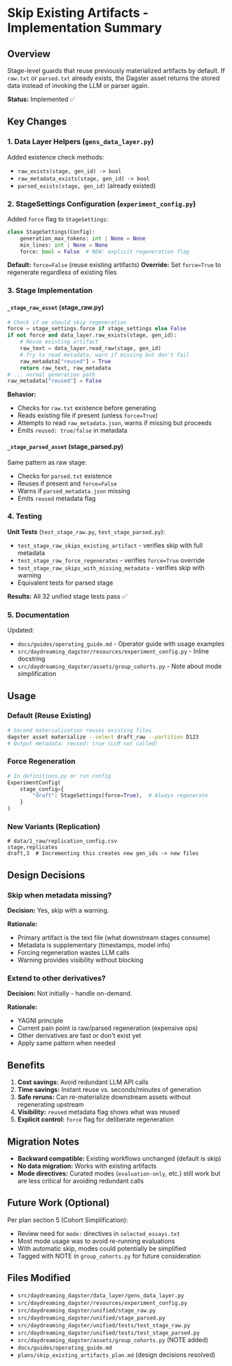 # Skip Existing Artifacts - Implementation Summary

## Overview

Stage-level guards that reuse previously materialized artifacts by default. If `raw.txt` or `parsed.txt` already exists, the Dagster asset returns the stored data instead of invoking the LLM or parser again.

**Status:** Implemented ✅

## Key Changes

### 1. Data Layer Helpers (`gens_data_layer.py`)

Added existence check methods:
- `raw_exists(stage, gen_id) -> bool`
- `raw_metadata_exists(stage, gen_id) -> bool`
- `parsed_exists(stage, gen_id)` (already existed)

### 2. StageSettings Configuration (`experiment_config.py`)

Added `force` flag to `StageSettings`:

```python
class StageSettings(Config):
    generation_max_tokens: int | None = None
    min_lines: int | None = None
    force: bool = False  # NEW: explicit regeneration flag
```

**Default:** `force=False` (reuse existing artifacts)
**Override:** Set `force=True` to regenerate regardless of existing files

### 3. Stage Implementation

#### `_stage_raw_asset` (stage_raw.py)

```python
# Check if we should skip regeneration
force = stage_settings.force if stage_settings else False
if not force and data_layer.raw_exists(stage, gen_id):
    # Reuse existing artifact
    raw_text = data_layer.read_raw(stage, gen_id)
    # Try to read metadata, warn if missing but don't fail
    raw_metadata["reused"] = True
    return raw_text, raw_metadata
# ... normal generation path
raw_metadata["reused"] = False
```

**Behavior:**
- Checks for `raw.txt` existence before generating
- Reads existing file if present (unless `force=True`)
- Attempts to read `raw_metadata.json`, warns if missing but proceeds
- Emits `reused: true/false` in metadata

#### `_stage_parsed_asset` (stage_parsed.py)

Same pattern as raw stage:
- Checks for `parsed.txt` existence
- Reuses if present and `force=False`
- Warns if `parsed_metadata.json` missing
- Emits `reused` metadata flag

### 4. Testing

**Unit Tests** (`test_stage_raw.py`, `test_stage_parsed.py`):
- `test_stage_raw_skips_existing_artifact` - verifies skip with full metadata
- `test_stage_raw_force_regenerates` - verifies `force=True` override
- `test_stage_raw_skips_with_missing_metadata` - verifies skip with warning
- Equivalent tests for parsed stage

**Results:** All 32 unified stage tests pass ✅

### 5. Documentation

Updated:
- `docs/guides/operating_guide.md` - Operator guide with usage examples
- `src/daydreaming_dagster/resources/experiment_config.py` - Inline docstring
- `src/daydreaming_dagster/assets/group_cohorts.py` - Note about mode simplification

## Usage

### Default (Reuse Existing)

```bash
# Second materialization reuses existing files
dagster asset materialize --select draft_raw --partition D123
# Output metadata: reused: true (LLM not called)
```

### Force Regeneration

```python
# In definitions.py or run config
ExperimentConfig(
    stage_config={
        "draft": StageSettings(force=True),  # Always regenerate
    }
)
```

### New Variants (Replication)

```csv
# data/1_raw/replication_config.csv
stage,replicates
draft,3  # Incrementing this creates new gen_ids -> new files
```

## Design Decisions

### Skip when metadata missing?
**Decision:** Yes, skip with a warning.

**Rationale:**
- Primary artifact is the text file (what downstream stages consume)
- Metadata is supplementary (timestamps, model info)
- Forcing regeneration wastes LLM calls
- Warning provides visibility without blocking

### Extend to other derivatives?
**Decision:** Not initially - handle on-demand.

**Rationale:**
- YAGNI principle
- Current pain point is raw/parsed regeneration (expensive ops)
- Other derivatives are fast or don't exist yet
- Apply same pattern when needed

## Benefits

1. **Cost savings:** Avoid redundant LLM API calls
2. **Time savings:** Instant reuse vs. seconds/minutes of generation
3. **Safe reruns:** Can re-materialize downstream assets without regenerating upstream
4. **Visibility:** `reused` metadata flag shows what was reused
5. **Explicit control:** `force` flag for deliberate regeneration

## Migration Notes

- **Backward compatible:** Existing workflows unchanged (default is skip)
- **No data migration:** Works with existing artifacts
- **Mode directives:** Curated modes (`evaluation-only`, etc.) still work but are less critical for avoiding redundant calls

## Future Work (Optional)

Per plan section 5 (Cohort Simplification):
- Review need for `mode:` directives in `selected_essays.txt`
- Most mode usage was to avoid re-running evaluations
- With automatic skip, modes could potentially be simplified
- Tagged with NOTE in `group_cohorts.py` for future consideration

## Files Modified

- `src/daydreaming_dagster/data_layer/gens_data_layer.py`
- `src/daydreaming_dagster/resources/experiment_config.py`
- `src/daydreaming_dagster/unified/stage_raw.py`
- `src/daydreaming_dagster/unified/stage_parsed.py`
- `src/daydreaming_dagster/unified/tests/test_stage_raw.py`
- `src/daydreaming_dagster/unified/tests/test_stage_parsed.py`
- `src/daydreaming_dagster/assets/group_cohorts.py` (NOTE added)
- `docs/guides/operating_guide.md`
- `plans/skip_existing_artifacts_plan.md` (design decisions resolved)
